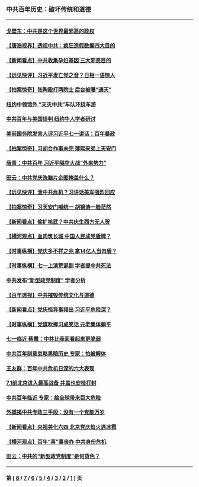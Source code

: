 ### 中共百年历史：破坏传统和道德
---
#### [戈壁东：中共是这个世界最邪恶的政权](../../pages/nf1176114/n13085641.md?08070430) 
#### [【唐浩视界】透视中共：疯狂造假数据四大目的](../../pages/nf1176114/n13080590.md?08070430) 
#### [【新闻看点】中共收集孕妇基因 三大邪恶目的](../../pages/nf1176114/n13077182.md?08070430) 
#### [【远见快评】习近平发亡党之音？日相一语惊人](../../pages/nf1176114/n13074809.md?08070430) 
#### [【拍案惊奇】张陶殴打两院士 后台被曝“通天”](../../pages/nf1176114/n13070496.md?08070430) 
#### [纽约中领馆外 “天灭中共”车队环绕车游](../../pages/nf1176114/n13070693.md?08070430) 
#### [中共百年与美国误判 纽约华人学者研讨](../../pages/nf1176114/n13067969.md?08070430) 
#### [美前国务院发言人评习近平七一讲话：百年暴政](../../pages/nf1176114/n13066986.md?08070430) 
#### [【拍案惊奇】习胡合作事未完 薄熙来弟上天安门](../../pages/nf1176114/n13065867.md?08070430) 
#### [唐青：中共百年 习近平隔空大战“外来势力”](../../pages/nf1176114/n13065976.md?08070430) 
#### [田云：中共党庆洗脑片企图掩盖什么？](../../pages/nf1176114/n13064395.md?08070430) 
#### [【远见快评】泄中共危机？习讲话美军强烈回应](../../pages/nf1176114/n13064269.md?08070430) 
#### [【拍案惊奇】习天安门喊统一 胡锦涛一脸茫然](../../pages/nf1176114/n13063233.md?08070430) 
#### [【新闻看点】偷扩核武？中共庆生西方无人贺](../../pages/nf1176114/n13061263.md?08070430) 
#### [【横河观点】血肉筑长城 中国人民成党盾牌？](../../pages/nf1176114/n13061779.md?08070430) 
#### [【时事纵横】党庆多不祥之兆 拿14亿人当肉盾？](../../pages/nf1176114/n13061709.md?08070430) 
#### [【时事纵横】七一上演荒诞剧 学者提中共死法](../../pages/nf1176114/n13058990.md?08070430) 
#### [中共发布“新型政党制度” 学者分析](../../pages/nf1176114/n13056354.md?08070430) 
#### [【百年透视】中共摧毁传统文化与道德](../../pages/nf1176114/n13057253.md?08070430) 
#### [【新闻看点】党庆怪异事频出 习近平危险深？](../../pages/nf1176114/n13056781.md?08070430) 
#### [【时事纵横】党媒吹捧习成笑话 元老集体躺平](../../pages/nf1176114/n13056792.md?08070430) 
#### [七一临近 蔡霞：中共比表面看起来更脆弱](../../pages/nf1176114/n13056418.md?08070430) 
#### [中共百年刻意忽略黑暗历史 专家：怕被解体](../../pages/nf1176114/n13056056.md?08070430) 
#### [王友群：百年中共危机日深的六大表现](../../pages/nf1176114/n13054263.md?08070430) 
#### [7.1前北京进入最高战备 井盖也安检打封](../../pages/nf1176114/n13053641.md?08070430) 
#### [中共百年临近 专家：给全球带来巨大危险](../../pages/nf1176114/n13053663.md?08070430) 
#### [外媒揭中共专政三手段：没有一个党能万岁](../../pages/nf1176114/n13049352.md?08070430) 
#### [【新闻看点】央视美化六四 北京党庆焰火遇冰雹](../../pages/nf1176114/n13048310.md?08070430) 
#### [【横河观点】百年“喜”事丧办 中共身份危机](../../pages/nf1176114/n13049869.md?08070430) 
#### [田云：中共的“新型政党制度”是何货色？](../../pages/nf1176114/n13049010.md?08070430) 

---
#### 第 [ [8](./8.md?08070430) / [7](./7.md?08070430) / [6](./6.md?08070430) / [5](./5.md?08070430) / [4](./4.md?08070430) / [3](./3.md?08070430) / [2](./2.md?08070430) / [1](./1.md?08070430) ] 页
